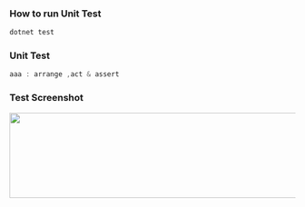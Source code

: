 ### How to run Unit Test
```powershell
dotnet test
```
### Unit Test
```powershell
aaa : arrange ,act & assert
```
### Test Screenshot
<img src="https://github.com/21bshwjt/Learning-C-Sharp/blob/42b6c61cde7aef61d2be000724b2f1973c1e8615/UnitTest/images/Unittest.png?raw=true" width="700" height="150">
